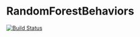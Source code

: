 # RandomForestBehaviors

[![Build Status](https://travis-ci.org/tawheeler/RandomForestBehaviors.jl.svg?branch=master)](https://travis-ci.org/tawheeler/RandomForestBehaviors.jl)
